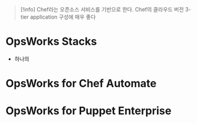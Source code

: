 > [!info] Chef라는 오픈소스 서비스를 기반으로 한다.
> Chef의 클라우드 버전
> 3-tier application 구성에 매우 좋다







# OpsWorks Stacks

- 하나의 

# OpsWorks for Chef Automate

# OpsWorks for Puppet Enterprise